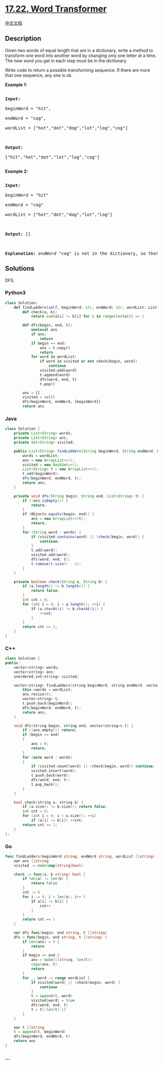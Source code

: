 # [17.22. Word Transformer](https://leetcode.cn/problems/word-transformer-lcci)

[中文文档](/lcci/17.22.Word%20Transformer/README.md)

## Description

<p>Given two words of equal length that are in a dictionary, write a method to transform one word into another word by changing only one letter at a time. The new word you get in each step must be in the dictionary.</p>

<p>Write code to return a possible transforming sequence. If there are more that one sequence, any one is ok.</p>

<p><strong>Example 1:</strong></p>

<pre>

<strong>Input:</strong>

beginWord = &quot;hit&quot;,

endWord = &quot;cog&quot;,

wordList = [&quot;hot&quot;,&quot;dot&quot;,&quot;dog&quot;,&quot;lot&quot;,&quot;log&quot;,&quot;cog&quot;]



<strong>Output:</strong>

[&quot;hit&quot;,&quot;hot&quot;,&quot;dot&quot;,&quot;lot&quot;,&quot;log&quot;,&quot;cog&quot;]

</pre>

<p><strong>Example 2:</strong></p>

<pre>

<strong>Input:</strong>

beginWord = &quot;hit&quot;

endWord = &quot;cog&quot;

wordList = [&quot;hot&quot;,&quot;dot&quot;,&quot;dog&quot;,&quot;lot&quot;,&quot;log&quot;]



<strong>Output: </strong>[]



<strong>Explanation:</strong>&nbsp;<em>endWord</em> &quot;cog&quot; is not in the dictionary, so there&#39;s no possible transforming sequence.</pre>

## Solutions

DFS.

<!-- tabs:start -->

### **Python3**

```python
class Solution:
    def findLadders(self, beginWord: str, endWord: str, wordList: List[str]) -> List[str]:
        def check(a, b):
            return sum(a[i] != b[i] for i in range(len(a))) == 1

        def dfs(begin, end, t):
            nonlocal ans
            if ans:
                return
            if begin == end:
                ans = t.copy()
                return
            for word in wordList:
                if word in visited or not check(begin, word):
                    continue
                visited.add(word)
                t.append(word)
                dfs(word, end, t)
                t.pop()

        ans = []
        visited = set()
        dfs(beginWord, endWord, [beginWord])
        return ans
```

### **Java**

```java
class Solution {
    private List<String> words;
    private List<String> ans;
    private Set<String> visited;

    public List<String> findLadders(String beginWord, String endWord, List<String> wordList) {
        words = wordList;
        ans = new ArrayList<>();
        visited = new HashSet<>();
        List<String> t = new ArrayList<>();
        t.add(beginWord);
        dfs(beginWord, endWord, t);
        return ans;
    }

    private void dfs(String begin, String end, List<String> t) {
        if (!ans.isEmpty()) {
            return;
        }
        if (Objects.equals(begin, end)) {
            ans = new ArrayList<>(t);
            return;
        }
        for (String word : words) {
            if (visited.contains(word) || !check(begin, word)) {
                continue;
            }
            t.add(word);
            visited.add(word);
            dfs(word, end, t);
            t.remove(t.size() - 1);
        }
    }

    private boolean check(String a, String b) {
        if (a.length() != b.length()) {
            return false;
        }
        int cnt = 0;
        for (int i = 0; i < a.length(); ++i) {
            if (a.charAt(i) != b.charAt(i)) {
                ++cnt;
            }
        }
        return cnt == 1;
    }
}
```

### **C++**

```cpp
class Solution {
public:
    vector<string> words;
    vector<string> ans;
    unordered_set<string> visited;

    vector<string> findLadders(string beginWord, string endWord, vector<string>& wordList) {
        this->words = wordList;
        ans.resize(0);
        vector<string> t;
        t.push_back(beginWord);
        dfs(beginWord, endWord, t);
        return ans;
    }

    void dfs(string begin, string end, vector<string>& t) {
        if (!ans.empty()) return;
        if (begin == end)
        {
            ans = t;
            return;
        }
        for (auto word : words)
        {
            if (visited.count(word) || !check(begin, word)) continue;
            visited.insert(word);
            t.push_back(word);
            dfs(word, end, t);
            t.pop_back();
        }
    }

    bool check(string a, string b) {
        if (a.size() != b.size()) return false;
        int cnt = 0;
        for (int i = 0; i < a.size(); ++i)
            if (a[i] != b[i]) ++cnt;
        return cnt == 1;
    }
};
```

### **Go**

```go
func findLadders(beginWord string, endWord string, wordList []string) []string {
	var ans []string
	visited := make(map[string]bool)

	check := func(a, b string) bool {
		if len(a) != len(b) {
			return false
		}
		cnt := 0
		for i := 0; i < len(a); i++ {
			if a[i] != b[i] {
				cnt++
			}
		}
		return cnt == 1
	}

	var dfs func(begin, end string, t []string)
	dfs = func(begin, end string, t []string) {
		if len(ans) > 0 {
			return
		}
		if begin == end {
			ans = make([]string, len(t))
			copy(ans, t)
			return
		}
		for _, word := range wordList {
			if visited[word] || !check(begin, word) {
				continue
			}
			t = append(t, word)
			visited[word] = true
			dfs(word, end, t)
			t = t[:len(t)-1]
		}
	}

	var t []string
	t = append(t, beginWord)
	dfs(beginWord, endWord, t)
	return ans
}
```

### **...**

```

```

<!-- tabs:end -->
